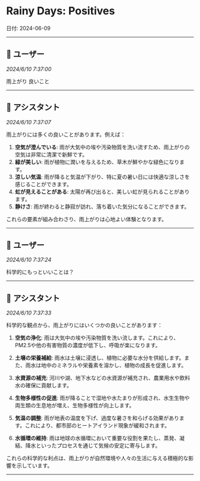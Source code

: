 # Rainy Days: Positives

日付: 2024-06-09

---

## 👤 ユーザー
*2024/6/10 7:37:00*

雨上がり 良いこと

---

## 🤖 アシスタント
*2024/6/10 7:37:07*

雨上がりには多くの良いことがあります。例えば：

1. **空気が澄んでいる**: 雨が大気中の埃や汚染物質を洗い流すため、雨上がりの空気は非常に清潔で新鮮です。
2. **緑が美しい**: 雨が植物に潤いを与えるため、草木が鮮やかな緑色になります。
3. **涼しい気温**: 雨が降ると気温が下がり、特に夏の暑い日には快適な涼しさを感じることができます。
4. **虹が見えることがある**: 太陽が再び出ると、美しい虹が見られることがあります。
5. **静けさ**: 雨が終わると静寂が訪れ、落ち着いた気分になることができます。

これらの要素が組み合わさり、雨上がりは心地よい体験となります。

---

## 👤 ユーザー
*2024/6/10 7:37:24*

科学的にもっといいことは？

---

## 🤖 アシスタント
*2024/6/10 7:37:33*

科学的な観点から、雨上がりにはいくつかの良いことがあります：

1. **空気の浄化**: 雨は大気中の埃や汚染物質を洗い流します。これにより、PM2.5や他の有害物質の濃度が低下し、呼吸が楽になります。

2. **土壌の栄養補給**: 雨水は土壌に浸透し、植物に必要な水分を供給します。また、雨水は地中のミネラルや栄養素を溶かし、植物の成長を促進します。

3. **水資源の補充**: 河川や湖、地下水などの水資源が補充され、農業用水や飲料水の確保に貢献します。

4. **生物多様性の促進**: 雨が降ることで湿地や水たまりが形成され、水生生物や両生類の生息地が増え、生物多様性が向上します。

5. **気温の調整**: 雨が地表の温度を下げ、過度な暑さを和らげる効果があります。これにより、都市部のヒートアイランド現象が緩和されます。

6. **水循環の維持**: 雨は地球の水循環において重要な役割を果たし、蒸発、凝結、降水といったプロセスを通じて気候の安定に寄与します。

これらの科学的な利点は、雨上がりが自然環境や人々の生活に与える積極的な影響を示しています。

---
